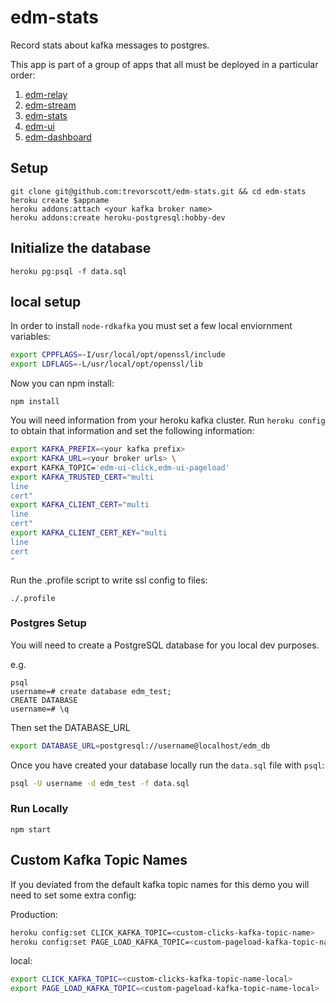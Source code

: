 # edm-stats
Record stats about kafka messages to postgres.

This app is part of a group of apps that all must be deployed in a particular order:

1. [edm-relay](https://github.com/trevorscott/edm-relay)
1. [edm-stream](https://github.com/trevorscott/edm-stream)
1. [edm-stats](https://github.com/trevorscott/edm-stats)
1. [edm-ui](https://github.com/trevorscott/edm-ui)
1. [edm-dashboard](https://github.com/trevorscott/edm-dashboard)

## Setup

```
git clone git@github.com:trevorscott/edm-stats.git && cd edm-stats
heroku create $appname
heroku addons:attach <your kafka broker name>
heroku addons:create heroku-postgresql:hobby-dev
```

## Initialize the database

```
heroku pg:psql -f data.sql
```

## local setup

In order to install `node-rdkafka` you must set a few local enviornment variables:

```bash
export CPPFLAGS=-I/usr/local/opt/openssl/include
export LDFLAGS=-L/usr/local/opt/openssl/lib
```

Now you can npm install:
```
npm install
```

You will need information from your heroku kafka cluster. Run `heroku config` to obtain that information and set the following information:

```bash
export KAFKA_PREFIX=<your kafka prefix>
export KAFKA_URL=<your broker urls> \
export KAFKA_TOPIC='edm-ui-click,edm-ui-pageload'
export KAFKA_TRUSTED_CERT="multi
line 
cert"
export KAFKA_CLIENT_CERT="multi
line
cert"
export KAFKA_CLIENT_CERT_KEY="multi
line
cert
"
```

Run the .profile script to write ssl config to files:

```
./.profile
```

### Postgres Setup

You will need to create a PostgreSQL database for you local dev purposes.

e.g.

```
psql
username=# create database edm_test;
CREATE DATABASE
username=# \q
```

Then set the DATABASE_URL

```bash 
export DATABASE_URL=postgresql://username@localhost/edm_db
```

Once you have created your database locally run the `data.sql` file with `psql`:

```bash
psql -U username -d edm_test -f data.sql
```

### Run Locally

```
npm start
```

## Custom Kafka Topic Names

If you deviated from the default kafka topic names for this demo you will need to set some extra config:

Production:

```bash
heroku config:set CLICK_KAFKA_TOPIC=<custom-clicks-kafka-topic-name>
heroku config:set PAGE_LOAD_KAFKA_TOPIC=<custom-pageload-kafka-topic-name>
```

local:

```bash
export CLICK_KAFKA_TOPIC=<custom-clicks-kafka-topic-name-local>
export PAGE_LOAD_KAFKA_TOPIC=<custom-pageload-kafka-topic-name-local>
```

